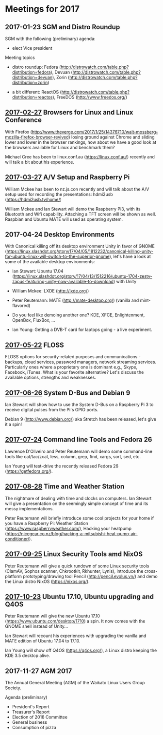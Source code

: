 # Meetings for 2017

## 2017-01-23 SGM and Distro Roundup

SGM with the following (preliminary) agenda:

* elect Vice president

Meeting topics

* distro roundup: Fedora (http://distrowatch.com/table.php?distribution=fedora), Devuan (http://distrowatch.com/table.php?distribution=devuan), Zorin (http://distrowatch.com/table.php?distribution=zorin)

* a bit different: ReactOS (http://distrowatch.com/table.php?distribution=reactos), FreeDOS (http://www.freedos.org/)

## [2017-02-27](2017-02-27) Browsers for Linux and Linux Conference

With Firefox (http://www.theverge.com/2017/1/25/14376710/walt-mossberg-mozilla-firefox-browser-revived) losing ground against Chrome and sliding lower and lower in the browser rankings, how about we have a good look at the browsers available for Linux and benchmark them?

Michael Cree has been to linux.conf.au (https://linux.conf.au/) recently and will talk a bit about his experience.

## [2017-03-27](2017-03-27) A/V Setup and Raspberry Pi

William Mckee has been to nz.js.con recently and will talk about the A/V setup used for recording the presentations: hdmi2usb (https://hdmi2usb.tv/home/)

William Mckee and Ian Stewart will demo the Raspberry Pi3, with its Bluetooth and Wifi capability. Attaching a TFT screen will be shown as well. Raspbian and Ubuntu MATE will used as operating system.

## 2017-04-24 Desktop Environments

With Canonical killing off its desktop environment Unity in favor of GNOME (https://linux.slashdot.org/story/17/04/05/1812232/canonical-killing-unity-for-ubuntu-linux-will-switch-to-the-superior-gnome), let's have a look at some of the available desktop environments:

* Ian Stewart: Ubuntu 17.04 (https://linux.slashdot.org/story/17/04/13/1512216/ubuntu-1704-zesty-zapus-featuring-unity-now-available-to-download) with Unity

* William Mckee: LXDE (http://lxde.org/)

* Peter Reutemann: MATE (http://mate-desktop.org/) (vanilla and mint-flavored)

* Do you feel like demoing another one? KDE, XFCE, Enlightenment, OpenBox, FluxBox, ...

* Ian Young: Getting a DVB-T card for laptops going - a live experiment.

## [2017-05-22](2017-05-22) FLOSS

FLOSS options for security-related purposes and communications - backups, cloud services, password managers, network streaming services. Particularly ones where a proprietary one is dominant e.g., Skype, Facebook, iTunes. What is your favorite alternative? Let's discuss the available options, strengths and weaknesses.

## [2017-06-26](2017-06-26) System D-Bus and Debian 9

Ian Stewart will show how to use the System D-Bus on a Raspberry Pi 3 to receive digital pulses from the Pi's GPIO ports.

Debian 9 (http://www.debian.org/) aka Stretch has been released, let's give it a spin!

## [2017-07-24](2017-07-24) Command line Tools and Fedora 26

Lawrence D'Oliveiro and Peter Reutemann will demo some command-line tools like cat/tac/zcat, less, column, grep, find, xargs, sort, sed, etc.

Ian Young will test-drive the recently released Fedora 26 (https://getfedora.org/).

## [2017-08-28](2017-08-28) Time and Weather Station

The nightmare of dealing with time and clocks on computers. Ian Stewart will give a presentation on the seemingly simple concept of time and its messy implementations.

Peter Reutemann will briefly introduce some cool projects for your home if you have a Raspberry Pi: Weather Station (https://www.raspberryweather.com/), Hacking your heatpump (https://nicegear.co.nz/blog/hacking-a-mitsubishi-heat-pump-air-conditioner/).

## [2017-09-25](2017-09-25) Linux Security Tools amd NixOS

Peter Reutemann will give a quick rundown of some Linux security tools (ClamAV, Sophos scanner, Chkrootkit, Rkhunter, Lynis), introduce the cross-platform prototyping/drawing tool Pencil (http://pencil.evolus.vn/) and demo the Linux distro NixOS (https://nixos.org/).

## [2017-10-23](2017-10-23) Ubuntu 17.10, Ubuntu upgrading and Q4OS

Peter Reutemann will give the new Ubuntu 17.10 (https://www.ubuntu.com/desktop/1710) a spin. It now comes with the GNOME shell instead of Unity...

Ian Stewart will recount his experiences with upgrading the vanilla and MATE edition of Ubuntu 17.04 to 17.10.

Ian Young will show off Q4OS (https://q4os.org/), a Linux distro keeping the KDE 3.5 desktop alive.

## 2017-11-27 AGM 2017

The Annual General Meeting (AGM) of the Waikato Linux Users Group Society.

Agenda (preliminary)

* President's Report
* Treasurer's Report
* Election of 2018 Committee
* General business
* Consumption of pizza

